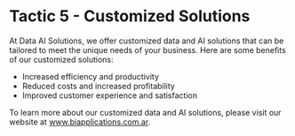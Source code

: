 # Tactic 5 - Customized Solutions

At Data AI Solutions, we offer customized data and AI solutions that can be tailored to meet the unique needs of your business. Here are some benefits of our customized solutions:

- Increased efficiency and productivity
- Reduced costs and increased profitability
- Improved customer experience and satisfaction

To learn more about our customized data and AI solutions, please visit our website at www.biapplications.com.ar.